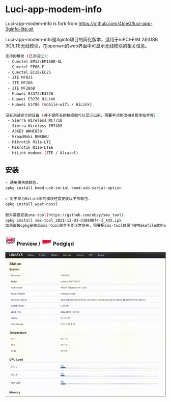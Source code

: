 # Luci-app-modem-info

Luci-app-modem-info is fork from https://github.com/4IceG/luci-app-3ginfo-lite.git

Luci-app-modem-info是3ginfo项目的简化版本，适用于mPCI-E/M.2和USB 3G/LTE无线模块，在openwrt的web界面中可显示无线模块的相关信息。


``` bash
支持的模块 (已测试过):
 - Quectel EM12/EM160R-GL
 - Quectel EP06-E
 - Quectel EC20/EC25
 - ZTE MF821
 - ZTE MF286
 - ZTE MF286D
 - Huawei E3372/E3276
 - Huawei E3276 HiLink
 - Huawei E5786 (mobile-wifi / HiLink)
 
没有测试完全的设备 (并不是所有的数据都可以显示出来，需要手动修改相关脚本指令等):
 - Sierra Wireless MC7710
 - Sierra Wireless EM7455
 - ASKEY WWHC050
 - BroadMobi BM806U
 - Mikrotik R11e-LTE
 - Mikrotik R11e-LTE6
 - HiLink modems (ZTE / Alcatel)

```

## 安装
``` bash
> 通用模块依赖包.
opkg install kmod-usb-serial kmod-usb-serial-option

> 对于华为HiLink系列模块还需安装以下依赖包.
opkg install wget-nossl

额外需要安装sms-tool(https://github.com/obsy/sms_tool).
opkg install sms-tool_2021-12-03-d38898f4-1_XXX.ipk
如果直接opkg安装后sms-tool命令不能正常使用，需要把sms-tool目录下的Makefile放到openwrt源码package目录下，自行编译后安装可以正常使用。
```


### <img src="https://raw.githubusercontent.com/4IceG/Personal_data/master/dooffy_design_icons_EU_flags_United_Kingdom.png" height="32"> Preview / <img src="https://raw.githubusercontent.com/4IceG/Personal_data/master/dooffy_design_icons_EU_flags_Poland.png" height="32"> Podgląd

![](https://github.com/4IceG/Personal_data/blob/master/zrzuty/1.0.15-20220325.gif?raw=true)

## 

